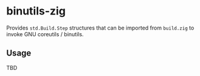 # binutils-zig

Provides `std.Build.Step` structures that can be imported from `build.zig` to invoke GNU coreutils / binutils.

## Usage

TBD
